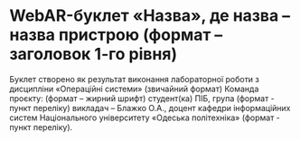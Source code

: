# WebAR-буклет «Назва», де назва – назва пристрою (формат – заголовок 1-го рівня)
Буклет створено як результат виконання лабораторної роботи з дисципліни
«Операційні системи» (звичайний формат)
Команда проєкту: (формат – жирний шрифт)
студент(ка) ПІБ, група (формат - пункт переліку)
викладач – Блажко О.А., доцент кафедри інформаційних систем Національного
університету «Одеська політехніка» (формат - пункт переліку).
